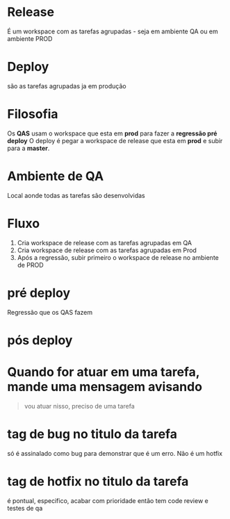 # Release
É um workspace com as tarefas agrupadas - seja em ambiente QA ou em ambiente PROD

# Deploy
são as tarefas agrupadas ja em produção

# Filosofia
Os **QAS** usam o workspace que esta em **prod** para fazer a **regressão pré deploy**
O deploy é pegar a workspace de release que esta em **prod** e subir para a **master**.

# Ambiente de QA
Local aonde todas as tarefas são desenvolvidas

# Fluxo
1. Cria workspace de release com as tarefas agrupadas em QA
2. Cria workspace de release com as tarefas agrupadas em Prod
3. Após a regressão, subir primeiro o workspace de release no ambiente de PROD

# pré deploy
Regressão que os QAS fazem

# pós deploy



# Quando for atuar em uma tarefa, mande uma mensagem avisando
> vou atuar nisso, preciso de uma tarefa


# tag de bug no titulo da tarefa
só é assinalado como bug para demonstrar que é um erro. Não é um hotfix

# tag de hotfix no titulo da tarefa
é pontual, especifico, acabar com prioridade
então tem code review e testes de qa